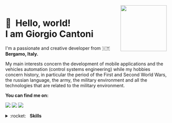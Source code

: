 <img src="https://giorgiocantoni.it/assets/images/my_avatar.png" width="144" align="right" hspace="0" />

👋 &nbsp;Hello, world! <br/> I am Giorgio Cantoni
======

I'm a passionate and creative developer from 🇮🇹 <b>Bergamo, Italy.</b>

My main interests concern the development of mobile applications and the vehicles automation (control systems engineering) while my hobbies concern history, in particular the period of the First and Second World Wars, the russian language, the army, the military environment and all the technologies that are related to the military environment.

**You can find me on:**

[<img src="https://img.shields.io/badge/website-%233867D6.svg?&style=for-the-badge&logoColor=white&logo=data:image/png;base64,iVBORw0KGgoAAAANSUhEUgAAABgAAAAYCAYAAADgdz34AAAAGXRFWHRTb2Z0d2FyZQBBZG9iZSBJbWFnZVJlYWR5ccllPAAAAOpJREFUeNpiYBjW4P///wpA3A/E5/9jgvNQOQVyDe//TzzoJ8VgATQXv0di34dibHIgPQLEWIBs+HwgTkDiO0AxDARA1RBnCVqwJEDF1sM0Y3HEeig/gWBwQSMU7nKk4EKxEN1AJDFknyhQGqlERzoTkh0OVEzhDth8AAMFSJEJ8/Z+LOr3Q+UakMQC0IOOBRbWSHovMDIyHoCK+5Po8g/oAky0Lg3AFgBdjGwzsm8+kmieALEZjFJwHlsQHaBiyBwgKqOhpa5+pNTVj6X4OI83o9G8qMBRkpJc2A18cU3zCoduVeaQAQABBgBb2mB8ePpZSAAAAABJRU5ErkJggg==">](https://giorgiocantoni.it/)
[<img src="https://img.shields.io/badge/twitter-%231DA1F2.svg?&style=for-the-badge&logo=twitter&logoColor=white"/>](https://twitter.com/gcantoni_)
[<img src="https://img.shields.io/badge/linkedin-%230077B5.svg?&style=for-the-badge&logo=linkedin&logoColor=white"/>](https://www.linkedin.com/in/gcantoni/)

<details>
	<summary>:rocket:&nbsp;&nbsp;&nbsp;<b>Skills</b></summary>
	<br/>
  <img src="https://img.shields.io/badge/android-%2337C677.svg?&style=for-the-badge&logo=android&logoColor=white" alt="Android"/>
	<img src="https://img.shields.io/badge/kotlin-%235C6ACA.svg?&style=for-the-badge&logo=kotlin&logoColor=white" alt="Kotlin"/>
	<img src="https://img.shields.io/badge/java-%23ea2e2e.svg?&style=for-the-badge&logo=java&logoColor=white" alt="Java"/>
	<img src="https://img.shields.io/badge/python-%233a75a5.svg?&style=for-the-badge&logo=python&logoColor=white" alt="Python"/>
	<img src="https://img.shields.io/badge/javascript%20-%23323330.svg?&style=for-the-badge&logo=javascript&logoColor=%23f7de1e" alt="JavaScript"/>
	<img src="https://img.shields.io/badge/html5-%23e34f26.svg?&style=for-the-badge&logo=html5&logoColor=white" alt="HTML5"/>
	<img src="https://img.shields.io/badge/css3-%233573b5.svg?&style=for-the-badge&logo=css3&logoColor=white" alt="CSS3"/>
	<img src="https://img.shields.io/badge/git-%23fc6d26.svg?&style=for-the-badge&logo=git&logoColor=white" alt="Git"/>
	<img src="https://img.shields.io/badge/material%20design-%23222222.svg?&style=for-the-badge&logo=material-design&logoColor=white" alt="Material Design"/>
</details>
